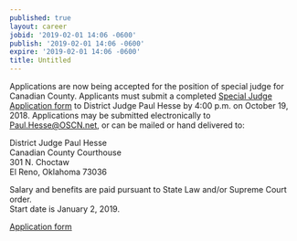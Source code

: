 ```yaml
---
published: true
layout: career
jobid: '2019-02-01 14:06 -0600'
publish: '2019-02-01 14:06 -0600'
expire: '2019-02-01 14:06 -0600'
title: Untitled
---
```

Applications are now being accepted for the position of special judge for Canadian County. Applicants must submit a completed [Special Judge Application form](http://www.oscn.net/static/special-judge-application-canadian-county.pdf) to District Judge Paul Hesse by 4:00 p.m. on October 19, 2018. Applications may be submitted electronically to [Paul.Hesse@OSCN.net](mailto:Paul.Hesse@OSCN.net), or can be mailed or hand delivered to:  

District Judge Paul Hesse  
Canadian County Courthouse  
301 N. Choctaw  
El Reno, Oklahoma  73036  

Salary and benefits are paid pursuant to State Law and/or Supreme Court order.  
Start date is January 2, 2019.

[Application form](http://www.oscn.net/static/special-judge-application-canadian-county.pdf)
